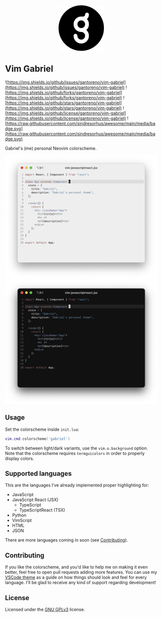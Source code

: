 <p align="center">
  <img src=".github/gabriel.png" width="150" />
</p>

# Vim Gabriel

![https://img.shields.io/github/issues/gantoreno/vim-gabriel](https://img.shields.io/github/issues/gantoreno/vim-gabriel) ![https://img.shields.io/github/forks/gantoreno/vim-gabriel](https://img.shields.io/github/forks/gantoreno/vim-gabriel) ![https://img.shields.io/github/stars/gantoreno/vim-gabriel](https://img.shields.io/github/stars/gantoreno/vim-gabriel) ![https://img.shields.io/github/license/gantoreno/vim-gabriel](https://img.shields.io/github/license/gantoreno/vim-gabriel) ![https://raw.githubusercontent.com/sindresorhus/awesome/main/media/badge.svg](https://raw.githubusercontent.com/sindresorhus/awesome/main/media/badge.svg)

Gabriel's (me) personal Neovim colorscheme.

<div align="center">
  <img src=".github/gabriel-light.png#gh-light-mode-only" />
  <img src=".github/gabriel-dark.png#gh-dark-mode-only" />
</div>

## Usage

Set the colorscheme inside `init.lua`:

```lua
vim.cmd.colorscheme('gabriel')
```

To switch between light/dark variants, use the `vim.o.background` option. Note that the colorscheme requires `termguicolors` in order to properly display colors.

## Supported languages

This are the languages I've already implemented proper highlighting for:

- JavaScript
- JavaScript React (JSX)
  - TypeScript
  - TypeScriptReact (TSX)
- Python
- VimScript
- HTML
- JSON

There are more languages coming in soon (see [Contributing](https://github.com/gantoreno/vim-gabriel#contributing)).

## Contributing

If you like the colorscheme, and you'd like to help me on making it even better, feel free to open pull requests adding more features. You can use my [VSCode theme](https://github.com/gantoreno/vscode-gabriel) as a guide on how things should look and feel for every language. I'll be glad to receive any kind of support regarding development!

## License

Licensed under the [GNU GPLv3](https://www.gnu.org/licenses/gpl-3.0.html) license.
